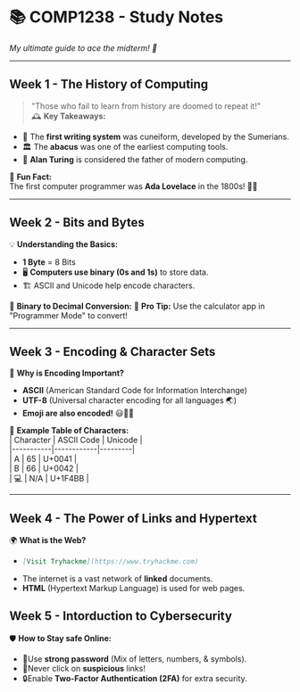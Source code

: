 # 📚 COMP1238 - Study Notes  
*My ultimate guide to ace the midterm! 🚀*

---

## Week 1 - The History of Computing
> "Those who fail to learn from history are doomed to repeat it!"  
🕰️ **Key Takeaways:**  
- 📜 The **first writing system** was cuneiform, developed by the Sumerians.  
- 🏛️ The **abacus** was one of the earliest computing tools.  
- 🤖 **Alan Turing** is considered the father of modern computing.  

🎯 **Fun Fact:**  
The first computer programmer was **Ada Lovelace** in the 1800s! 👩‍💻  

---

## Week 2 - Bits and Bytes 
💡 **Understanding the Basics:**  
- **1 Byte** = 8 Bits  
- 🖥️ **Computers use binary (0s and 1s)** to store data.  
- 🏗️ ASCII and Unicode help encode characters.  

🔢 **Binary to Decimal Conversion:**
🎯 **Pro Tip:** Use the calculator app in "Programmer Mode" to convert!  

---

## Week 3 - Encoding & Character Sets  
🧐 **Why is Encoding Important?**  
- **ASCII** (American Standard Code for Information Interchange)  
- **UTF-8** (Universal character encoding for all languages 🌏)  
- **Emoji are also encoded!** 😃🎉🔥  

📝 **Example Table of Characters:**  
| Character | ASCII Code | Unicode |  
|-----------|------------|---------|  
| A         | 65         | U+0041  |  
| B         | 66         | U+0042  |  
| 💻       | N/A        | U+1F4BB |  

---

## Week 4 - The Power of Links and Hypertext  
🌍 **What is the Web?**
- ```markdown
  [Visit Tryhackme](https://www.tryhackme.com)

- The internet is a vast network of **linked** documents.  
- **HTML** (Hypertext Markup Language) is used for web pages.

## Week 5 - Intorduction to Cybersecurity
🛡️ **How to Stay safe Online:**
- 🔑Use **strong password** (Mix of letters, numbers, & symbols).
- 🛑Never click on **suspicious** links!
- 🔒Enable **Two-Factor Authentication (2FA)** for extra security.




